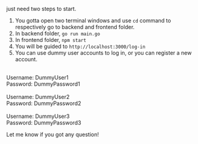 just need two steps to start.
1. You gotta open two terminal windows and use `cd` command to respectively go to backend and frontend folder.
2. In backend folder, `go run main.go`
3. In frontend folder, `npm start`
4. You will be guided to `http://localhost:3000/log-in`
5. You can use dummy user accounts to log in, or you can register a new account.
<br>
   Username: DummyUser1
   <br>
   Password: DummyPassword1
<br>
<br>
   Username: DummyUser2
   <br>
   Password: DummyPassword2
<br>
<br>
   Username: DummyUser3
   <br>
   Password: DummyPassword3

Let me know if you got any question!